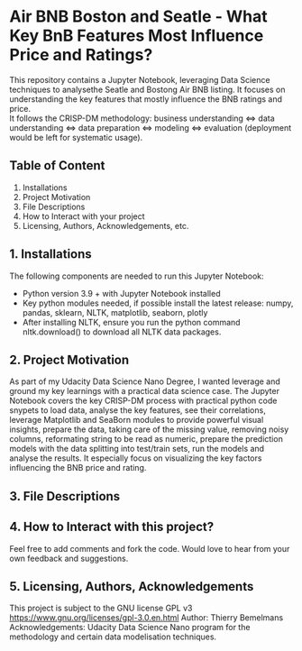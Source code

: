 # Air BNB Boston and Seatle - What Key BnB Features Most Influence Price and Ratings? 
This repository contains a Jupyter Notebook, leveraging Data Science techniques to analysethe Seatle and Bostong Air BNB listing. It focuses on understanding the key features that mostly influence the BNB ratings and price.<br> It follows the CRISP-DM methodology: business understanding <=> data understanding <=> data preparation <=> modeling <=>  evaluation (deployment would be left for systematic usage).

## Table of Content
1.	Installations
2.	Project Motivation
3.	File Descriptions
4.	How to Interact with your project
5.	Licensing, Authors, Acknowledgements, etc.

## 1.	Installations
The following components are needed to run this Jupyter Notebook:
- Python version 3.9 + with Jupyter Notebook installed
- Key python modules needed, if possible install the latest release: numpy, pandas, sklearn, NLTK, matplotlib, seaborn, plotly
- After installing NLTK, ensure you run the python command nltk.download() to download all NLTK data packages. 

## 2.	Project Motivation
As part of my Udacity Data Science Nano Degree, I wanted leverage and ground my key learnings with a practical data science case. The Jupyter Notebook covers the key CRISP-DM process with practical python code snypets to load data, analyse the key features, see their correlations, leverage Matplotlib and SeaBorn modules to provide powerful visual insights, prepare the data, taking care of the missing value, removing noisy columns, reformating string to be read as numeric, prepare the prediction models with the data splitting into test/train sets, run the models and analyse the results. It especially focus on visualizing the key factors influencing the BNB price and rating. 

## 3.	File Descriptions

## 4.	How to Interact with this project?
Feel free to add comments and fork the code. Would love to hear from your own feedback and suggestions. 

## 5.	Licensing, Authors, Acknowledgements
This project is subject to the GNU license GPL v3 https://www.gnu.org/licenses/gpl-3.0.en.html
Author: Thierry Bemelmans
Acknowledgements: Udacity Data Science Nano program for the methodology and certain data modelisation techniques.

